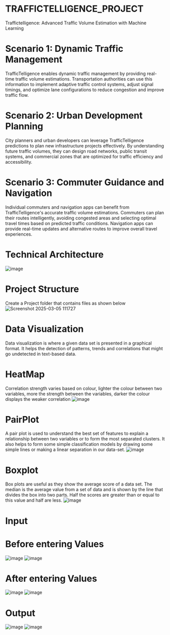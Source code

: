 # TRAFFICTELLIGENCE_PROJECT
Traffictelligence: Advanced Traffic Volume Estimation with Machine Learning

# Scenario 1: Dynamic Traffic Management
TrafficTelligence enables dynamic traffic management by providing real-time traffic volume estimations. Transportation authorities can use this information to implement adaptive traffic control systems, adjust signal timings, and optimize lane configurations to reduce congestion and improve traffic flow.

# Scenario 2: Urban Development Planning
City planners and urban developers can leverage TrafficTelligence predictions to plan new infrastructure projects effectively. By understanding future traffic volumes, they can design road networks, public transit systems, and commercial zones that are optimized for traffic efficiency and accessibility.

# Scenario 3: Commuter Guidance and Navigation
Individual commuters and navigation apps can benefit from TrafficTelligence's accurate traffic volume estimations. Commuters can plan their routes intelligently, avoiding congested areas and selecting optimal travel times based on predicted traffic conditions. Navigation apps can provide real-time updates and alternative routes to improve overall travel experiences.

# Technical Architecture
![image](https://github.com/user-attachments/assets/6270f4a3-68ab-4ad1-994a-836d45a38b30)

# Project Structure
Create a Project folder that contains files as shown below
![Screenshot 2025-03-05 111727](https://github.com/user-attachments/assets/b559cb79-9cfa-4b50-99bb-f99654aeb60b)

# Data Visualization
Data visualization is where a given data set is presented in a graphical format. It helps the detection of patterns, trends and correlations that might go undetected in text-based data.

# HeatMap
Correlation strength varies based on colour, lighter the colour between two variables, more the strength between the variables, darker the colour displays the weaker correlation
![image](https://github.com/user-attachments/assets/7e77c9cd-0c59-437f-8c06-a91590c41a0d)

# PairPlot
A pair plot is used to understand the best set of features to explain a relationship between two variables or to form the most separated clusters. It also helps to form some simple classification models by drawing some simple lines or making a linear separation in our data-set.
![image](https://github.com/user-attachments/assets/45d90056-5aef-4112-928c-05101f9e84de)

# Boxplot
Box plots are useful as they show the average score of a data set. The median is the average value from a set of data and is shown by the line that divides the box into two parts. Half the scores are greater than or equal to this value and half are less.
![image](https://github.com/user-attachments/assets/2fccd9d8-8bca-42fe-b99a-c5cb7ed98409)

# Input
# Before entering Values
![image](https://github.com/user-attachments/assets/f6277bf3-812f-4bc7-9146-59fb702a182a)
![image](https://github.com/user-attachments/assets/f6277bf3-812f-4bc7-9146-59fb702a182a)

# After entering Values
![image](https://github.com/user-attachments/assets/5324d61d-a0a5-4c6d-936d-272d08c76e12)
![image](https://github.com/user-attachments/assets/5324d61d-a0a5-4c6d-936d-272d08c76e12)

# Output
![image](https://github.com/user-attachments/assets/7834ce50-87a8-426e-a6a3-105c79a182c9)
![image](https://github.com/user-attachments/assets/7834ce50-87a8-426e-a6a3-105c79a182c9)
